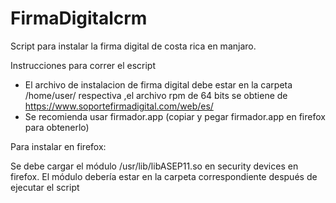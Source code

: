 # FirmaDigitalcrm
Script para instalar la firma digital de costa rica en manjaro.

Instrucciones para correr el escript

- El archivo de instalacion de firma digital debe estar en la carpeta /home/user/ respectiva ,el archivo rpm de 64 bits se obtiene de https://www.soportefirmadigital.com/web/es/
- Se recomienda usar firmador.app (copiar y pegar firmador.app en firefox para obtenerlo)


Para instalar en firefox:

Se debe cargar el módulo /usr/lib/libASEP11.so en security devices en firefox. El módulo debería estar en la carpeta correspondiente 
después de ejecutar el script
